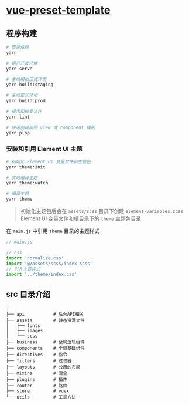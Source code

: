 # [vue-preset-template](https://github.com/jayfongs/vue-perset-template)

## 程序构建

```bash
# 安装依赖
yarn

# 运行开发环境
yarn serve

# 生成模拟正式环境
yarn build:staging

# 生成正式环境
yarn build:prod

# 提示和修复文件
yarn lint

# 快速创建新的 view 或 component 模板
yarn plop
```

### 安装和引用 Element UI 主题

```bash
# 初始化 Element UI 变量文件和主题包
yarn theme:init

# 实时编译主题
yarn theme:watch

# 编译主题
yarn theme
```

> 初始化主题包后会在 `assets/scss` 目录下创建 `element-variables.scss` Element UI 变量文件和根目录下的 `theme` 主题包目录

在 `main.js` 中引用 `theme` 目录的主题样式

```javascript
// main.js

// css
import 'normalize.css'
import '@/assets/scss/index.scss'
// 引入主题样式
import '../theme/index.css'
```

## src 目录介绍

```
.
├── api           # 后台API相关
├── assets        # 静态资源文件
│   ├── fonts
│   ├── images
│   └── scss
├── business      # 全局逻辑组件
├── components    # 全局基础组件
├── directives    # 指令
├── filters       # 过滤器
├── layouts       # 公用的布局
├── mixins        # 混合
├── plugins       # 插件
├── router        # 路由
├── store         # vuex
└── utils         # 工具方法
```
